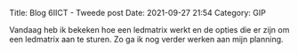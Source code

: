 Title: Blog 6IICT - Tweede post
Date: 2021-09-27 21:54
Category: GIP

Vandaag heb ik bekeken hoe een ledmatrix werkt en de opties die er zijn om een ledmatrix aan te sturen.
Zo ga ik nog verder werken aan mijn planning.
